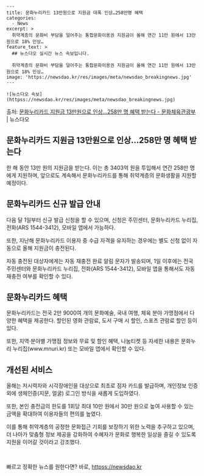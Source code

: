     ---
    title: 문화누리카드 13만원으로 지원금 대폭 인상…258만명 혜택
    categories:
      - News
    excerpt: >
      취약계층의 문화비 부담을 덜어주는 통합문화이용권 지원금이 올해 연간 11만 원에서 13만 원으로 18% 인상…
    feature_text: >
      ## 뉴스다오 실시간 뉴스 속보입니다.
    
      취약계층의 문화비 부담을 덜어주는 통합문화이용권 지원금이 올해 연간 11만 원에서 13만 원으로 18% 인상…
    image: 'https://newsdao.kr/res/images/meta/newsdao_breakingnews.jpg'
    ---
    
    ![뉴스다오 속보](httpss://newsdao.kr/res/images/meta/newsdao_breakingnews.jpg)

<p>출처: <a href="httpss://newsdao.kr/3089" rel="dofollow">문화누리카드 지원금 13만원으로 인상…258만 명 혜택 받는다 - 문화체육관광부</a> | 뉴스다오</p>

<h2>문화누리카드 지원금 13만원으로 인상…258만 명 혜택 받는다</h2>
<p data-ke-size="size16"></p>

한 해 동안 13만 원의 지원금을 받는다. 이는 총 3403억 원을 투입해서 연간 258만 명에게 지원하며, 앞으로도 계속해서 문화누리카드를 통해 취약계층의 문화생활을 지원할 예정이다.
<p data-ke-size="size16"></p>

<h2 data-ke-size="size26">문화누리카드 신규 발급 안내</h2>
<p data-ke-size="size16">다음 달 1일부터 신규 발급 신청을 할 수 있으며, 신청은 주민센터, 문화누리카드 누리집, 전화(ARS 1544-3412), 모바일 앱에서 가능하다.</p>
<p data-ke-size="size16">또한, 지난해 문화누리카드 이용자 중 수급 자격을 유지하는 경우에는 별도 신청 없이 자동으로 올해 지원금이 충전된다.</p>
<p data-ke-size="size16">자동 충전된 대상자에게는 자동 재충전 완료 알림 문자가 발송되며, 1일 이후에는 전국 주민센터와 문화누리카드 누리집, 전화(ARS 1544-3412), 모바일 앱을 통해서도 자동 재충전 여부를 확인할 수 있다.</p>
<p data-ke-size="size16"></p>

<h2 data-ke-size="size26">문화누리카드 혜택</h2>
<p data-ke-size="size16">문화누리카드는 전국 2만 9000여 개의 문화예술, 국내 여행, 체육 분야 가맹점에서 다양한 혜택을 제공한다. 할인된 영화 관람료, 도서 구매 시 할인, 스포츠 관람료 할인 등이 있다.</p>
<p data-ke-size="size16">또한, 지역·분야별 가맹점 정보와 무료 및 할인 혜택, 나눔티켓 등 자세한 내용은 문화누리 누리집(www.mnuri.kr) 또는 모바일 앱에서 확인할 수 있다.</p>
<p data-ke-size="size16"></p>

<h2 data-ke-size="size26">개선된 서비스</h2>
<p data-ke-size="size16">올해는 저시력자와 시각장애인을 대상으로 최초로 점자 카드를 발급하며, 개인정보 인증 외에 생체인증(지문, 얼굴) 로그인 방식을 새롭게 도입하였다.</p>
<p data-ke-size="size16">또한, 본인 충전금의 한도를 1회당 최대 10만 원에서 30만 원으로 높여 사용할 수 있는 금액을 확대하여 이용자들의 편의를 높였다.</p>
<p data-ke-size="size16">이를 통해 취약계층의 공정한 문화접근 기회를 보장하기 위한 노력을 추구하고 있으며, 더 나아가 맞춤형 정보 제공을 강화하여 수혜자가 문화로 행복한 일상을 즐길 수 있도록 지원을 이어갈 것이라고 강조했다.</p>
<p data-ke-size="size16"></p>

<p data-ke-size="size16">&nbsp;</p> 

빠르고 정확한 뉴스를 원한다면? 바로, <a href="httpss://newsdao.kr" rel="dofollow">httpss://newsdao.kr</a>


    